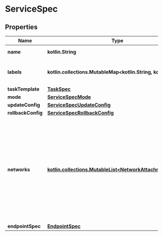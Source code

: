 
# ServiceSpec

## Properties
| Name | Type | Description | Notes |
| ------------ | ------------- | ------------- | ------------- |
| **name** | **kotlin.String** | Name of the service. |  [optional] |
| **labels** | **kotlin.collections.MutableMap&lt;kotlin.String, kotlin.String&gt;** | User-defined key/value metadata. |  [optional] |
| **taskTemplate** | [**TaskSpec**](TaskSpec.md) |  |  [optional] |
| **mode** | [**ServiceSpecMode**](ServiceSpecMode.md) |  |  [optional] |
| **updateConfig** | [**ServiceSpecUpdateConfig**](ServiceSpecUpdateConfig.md) |  |  [optional] |
| **rollbackConfig** | [**ServiceSpecRollbackConfig**](ServiceSpecRollbackConfig.md) |  |  [optional] |
| **networks** | [**kotlin.collections.MutableList&lt;NetworkAttachmentConfig&gt;**](NetworkAttachmentConfig.md) | Specifies which networks the service should attach to.  Deprecated: This field is deprecated since v1.44. The Networks field in TaskSpec should be used instead.  |  [optional] |
| **endpointSpec** | [**EndpointSpec**](EndpointSpec.md) |  |  [optional] |



